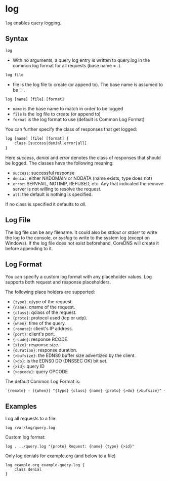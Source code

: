 # log

`log` enables query logging.

## Syntax

~~~ txt
log
~~~

* With no arguments, a query log entry is written to query.log in the common log format for all requests
    (base name = .).

~~~ txt
log file
~~~

* file is the log file to create (or append to). The base name is assumed to be '.' .

~~~ txt
log [name] [file] [format]
~~~

* `name` is the base name to match in order to be logged
* `file` is the log file to create (or append to)
* `format` is the log format to use (default is Common Log Format)

You can further specify the class of responses that get logged:

~~~ txt
log [name] [file] [format] {
    class [success|denial|error|all]
}
~~~

Here *success*, *denial* and *error* denotes the class of responses that should be logged. The
classes have the following meaning:

* `success`: successful response
* `denial`: either NXDOMAIN or NODATA (name exists, type does not)
* `error`: SERVFAIL, NOTIMP, REFUSED, etc. Any that indicated the remove server is not willing to
    resolve the request.
* `all`: the default is nothing is specified.

If no class is specified it defaults to *all*.

## Log File

The log file can be any filename. It could also be *stdout* or *stderr* to write the log to the console,
or *syslog* to write to the system log (except on Windows). If the log file does not exist beforehand,
CoreDNS will create it before appending to it.

## Log Format

You can specify a custom log format with any placeholder values. Log supports both request and
response placeholders.

The following place holders are supported:

* `{type}`: qtype of the request.
* `{name}`: qname of the request.
* `{class}`: qclass of the request.
* `{proto}`: protocol used (tcp or udp).
* `{when}`: time of the query.
* `{remote}`: client's IP address.
* `{port}`: client's port.
* `{rcode}`: response RCODE.
* `{size}`: response size.
* `{duration}`: response duration.
* `{>bufsize}`: the EDNS0 buffer size advertized by the client.
* `{>do}`: is the EDNS0 DO (DNSSEC OK) bit set.
* `{>id}`: query ID
* `{>opcode}`: query OPCODE

The default Common Log Format is:

~~~ txt
`{remote} - [{when}] "{type} {class} {name} {proto} {>do} {>bufsize}" {rcode} {size} {duration}`
~~~

## Examples

Log all requests to a file:

~~~
log /var/log/query.log
~~~

Custom log format:

~~~
log . ../query.log "{proto} Request: {name} {type} {>id}"
~~~

Only log denials for example.org (and below to a file)

~~~
log example.org example-query-log {
    class denial
}
~~~
